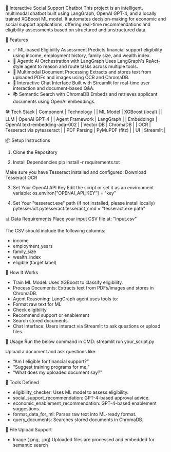 🧠 Interactive Social Support Chatbot
This project is an intelligent, multimodal chatbot built using LangGraph, OpenAI GPT-4, and a locally trained XGBoost ML model. It automates decision-making for economic and social support applications, offering real-time recommendations and eligibility assessments based on structured and unstructured data.

🚀 Features
- ✅ ML-based Eligibility Assessment
Predicts financial support eligibility using income, employment history, family size, and wealth index.
- 🤖 Agentic AI Orchestration with LangGraph
Uses LangGraph's ReAct-style agent to reason and route tasks across multiple tools.
- 🧾 Multimodal Document Processing
Extracts and stores text from uploaded PDFs and images using OCR and ChromaDB.
- 💬 Interactive Chat Interface
Built with Streamlit for real-time user interaction and document-based Q&A.
- 📚 Semantic Search with ChromaDB
Embeds and retrieves applicant documents using OpenAI embeddings.

🛠️ Tech Stack
| Component | Technology | 
| ML Model | XGBoost (local) | 
| LLM | OpenAI GPT-4 | 
| Agent Framework | LangGraph | 
| Embeddings | OpenAI text-embedding-ada-002 | 
| Vector DB | ChromaDB | 
| OCR | Tesseract via pytesseract | 
| PDF Parsing | PyMuPDF (fitz) | 
| UI | Streamlit | 



📦 Setup Instructions
1. Clone the Repository


2. Install Dependencies
pip install -r requirements.txt


Make sure you have Tesseract installed and configured: Download Tesseract OCR

3. Set Your OpenAI API Key
Edit the script or set it as an environment variable:
os.environ["OPENAI_API_KEY"] = "key"

4. Set Your "tesseract.exe" path (if not installed, please install locally)
pytesseract.pytesseract.tesseract_cmd = "tesseract.exe path"

📊 Data Requirements
Place your input CSV file at:
"Input.csv"


The CSV should include the following columns:
- income
- employment_years
- family_size
- wealth_index
- eligible (target label)

🧪 How It Works
- Train ML Model: Uses XGBoost to classify eligibility.
- Process Documents: Extracts text from PDFs/images and stores in ChromaDB.
- Agent Reasoning: LangGraph agent uses tools to:
- Format raw text for ML
- Check eligibility
- Recommend support or enablement
- Search stored documents
- Chat Interface: Users interact via Streamlit to ask questions or upload files.

💬 Usage
Run the below command in CMD:
streamlit run your_script.py


Upload a document and ask questions like:
- “Am I eligible for financial support?”
- “Suggest training programs for me.”
- “What does my uploaded document say?”

🧰 Tools Defined
- eligibility_checker: Uses ML model to assess eligibility.
- social_support_recommendation: GPT-4-based approval advice.
- economic_enablement_recommendation: GPT-4-based enablement suggestions.
- format_data_for_ml: Parses raw text into ML-ready format.
- query_documents: Searches stored documents in ChromaDB.

📂 File Upload Support
- Image (.png, .jpg)
Uploaded files are processed and embedded for semantic search

